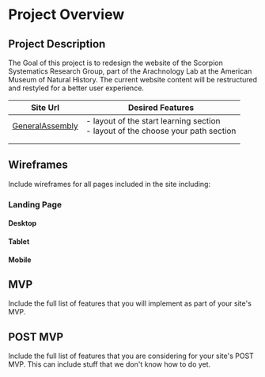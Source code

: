 # Project Overview

## Project Description

The Goal of this project is to redesign the website of the Scorpion Systematics Research Group, part of the Arachnology Lab at the American Museum of Natural History. The current website content will be restructured and restyled for a better user experience. 

| Site Url        | Desired Features           | 
| ------------- |-------------| 
| [GeneralAssembly](https://generalassemb.ly/)| - layout of the start learning section <br> - layout of the choose your path section | 
|  |   |  
|  |   |   

## Wireframes

Include wireframes for all pages included in the site including:

### Landing Page

#### Desktop

#### Tablet

#### Mobile

## MVP 

Include the full list of features that you will implement as part of your site's MVP. 

## POST MVP

Include the full list of features that you are considering for your site's POST MVP. This can include stuff that we don't know how to do yet.

